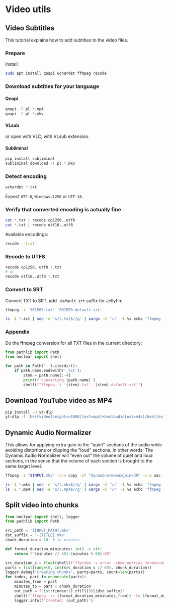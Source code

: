 # Video utils
## Video Subtitles
This tutorial explains how to add subtitles to the video files.

### Prepare
Install:
```sh
sudo apt install qnapi uchardet ffmpeg recode
```

### Download subtitles for your language

#### Qnapi
```sh
qnapi -l pl *.mp4
qnapi -l pl *.mkv
```

#### VLsub
or open with VLC, with VLsub extension.

#### Subliminal
```sh
pip install subliminal
subliminal download -l pl *.mkv
```

### Detect encoding
```sh
uchardet *.txt
```
Expect `UTF-8`, `Windows-1250` or `UTF-16`.

### Verify that converted encoding is actually fine 
```sh
cat *.txt | recode cp1250..utf8
cat *.txt | recode utf16..utf8
```

Available encodings:
```sh
recode --list
```

### Recode to UTF8
```sh
recode cp1250..utf8 *.txt
# or
recode utf16..utf8 *.txt
```

### Convert to SRT
Convert TXT to SRT, add `.default.srt` suffix for Jellyfin:
```sh
ffmpeg -i 'S01E03.txt' 'S01E03.default.srt'
```
```sh
ls -1 *.txt | sed -e 's/\.txt$//g' | xargs -d '\n' -I %s echo 'ffmpeg -i "%s.txt" "%s.default.srt"'
```

### Appendix
Do the ffmpeg conversion for all TXT files in the current directory:
```python
from pathlib import Path
from nuclear import shell

for path in Path('.').iterdir():
    if path.name.endswith('.txt'):
        stem = path.name[:-4]
        print(f'converting {path.name}')
        shell(f"ffmpeg -i '{stem}.txt' '{stem}.default.srt'")
```

## Download YouTube video as MP4
```sh
pip install -U yt-dlp
yt-dlp -f 'bestvideo[height<=1080][ext=mp4]+bestaudio[ext=m4a]/best[ext=mp4]/best' URL
```

## Dynamic Audio Normalizer
This allows for applying extra gain to the "quiet" sections of the audio while avoiding distortions or clipping the "loud" sections.
In other words: The Dynamic Audio Normalizer will "even out" the volume of quiet and loud sections, in the sense that the volume of each section is brought to the same target level.
```sh
ffmpeg -i "$INPUT.mkv" -c:v copy -af "dynaudnorm=maxgain=30" -c:a aac -b:a 192k "$INPUT.norm.mkv"
```
```sh
ls -1 *.mkv | sed -e 's/\.mkv$//g' | xargs -d '\n' -I %s echo 'ffmpeg -i "%s.mkv" -c:v copy -af "dynaudnorm=maxgain=30" -c:a aac -b:a 192k "%s.norm.mkv"'
ls -1 *.mp4 | sed -e 's/\.mp4$//g' | xargs -d '\n' -I %s echo 'ffmpeg -i "%s.mp4" -c:v copy -af "dynaudnorm=maxgain=30" -c:a aac -b:a 192k "%s.norm.mp4"'
```

## Split video into chunks
```python
from nuclear import shell, logger
from pathlib import Path

src_path = '[INPUT_PATH].mkv'
dst_suffix = '-[TITLE].mkv'
chunk_duration = 10  # in minutes

def format_duration_m(minutes: int) -> str:
    return f"{minutes // 60}:{minutes % 60}:00"

src_duration_s = float(shell(f'ffprobe -v error -show_entries format=duration -of default=noprint_wrappers=1:nokey=1 "{src_path}"').strip())
parts = list(range(0, int(src_duration_s // 60), chunk_duration))
logger.debug('Creating chunks', parts=parts, count=len(parts))
for index, part in enumerate(parts):
    minutes_from = part
    minutes_to = part + chunk_duration
    out_path = f'{str(index+1).zfill(3)}{dst_suffix}'
    shell(f'ffmpeg -ss {format_duration_m(minutes_from)} -to {format_duration_m(minutes_to)} -i "{src_path}" -c:v copy -af "dynaudnorm=maxgain=30" "{out_path}"')
    logger.info(f'Created: {out_path}')
```
